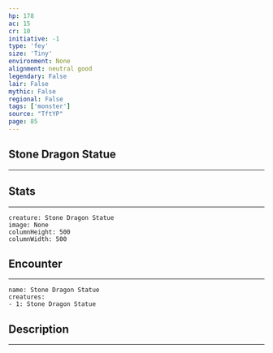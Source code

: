 ```yaml
---
hp: 178
ac: 15
cr: 10
initiative: -1
type: 'fey'    
size: 'Tiny'
environment: None
alignment: neutral good
legendary: False
lair: False
mythic: False
regional: False
tags: ['monster']
source: "TftYP"
page: 85
---
```


## Stone Dragon Statue
---



## Stats
---

```statblock
creature: Stone Dragon Statue
image: None
columnHeight: 500
columnWidth: 500
```

## Encounter
---

```encounter-table
name: Stone Dragon Statue
creatures:
- 1: Stone Dragon Statue
```

## Description
---




